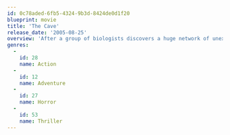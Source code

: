 ```yaml
---
id: 0c78aded-6fb5-4324-9b3d-8424de0d1f20
blueprint: movie
title: 'The Cave'
release_date: '2005-08-25'
overview: 'After a group of biologists discovers a huge network of unexplored caves in Romania and, believing it to be an undisturbed eco-system that has produced a new species, they hire the best American team of underwater cave explorers in the world. While exploring deeper into the underwater caves, a rockslide blocks their exit, and they soon discover a larger carnivorous creature has added them to its food chain.'
genres:
  -
    id: 28
    name: Action
  -
    id: 12
    name: Adventure
  -
    id: 27
    name: Horror
  -
    id: 53
    name: Thriller
---
```

